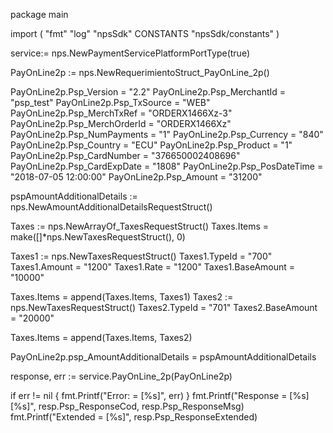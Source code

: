 package main

import (
        "fmt"
        "log"
        "npsSdk"
        CONSTANTS "npsSdk/constants"
)

service:= nps.NewPaymentServicePlatformPortType(true)

PayOnLine2p := nps.NewRequerimientoStruct_PayOnLine_2p()

PayOnLine2p.Psp_Version = "2.2"
PayOnLine2p.Psp_MerchantId = "psp_test"
PayOnLine2p.Psp_TxSource = "WEB"
PayOnLine2p.Psp_MerchTxRef = "ORDERX1466Xz-3"
PayOnLine2p.Psp_MerchOrderId = "ORDERX1466Xz"
PayOnLine2p.Psp_NumPayments = "1"
PayOnLine2p.Psp_Currency = "840"
PayOnLine2p.Psp_Country = "ECU"
PayOnLine2p.Psp_Product = "1"
PayOnLine2p.Psp_CardNumber = "376650002408696"
PayOnLine2p.Psp_CardExpDate = "1808"
PayOnLine2p.Psp_PosDateTime = "2018-07-05 12:00:00"
PayOnLine2p.Psp_Amount = "31200"

pspAmountAdditionalDetails := nps.NewAmountAdditionalDetailsRequestStruct()

Taxes := nps.NewArrayOf_TaxesRequestStruct()
Taxes.Items = make([]*nps.NewTaxesRequestStruct(), 0)

Taxes1 := nps.NewTaxesRequestStruct()
Taxes1.TypeId = "700"
Taxes1.Amount = "1200"
Taxes1.Rate = "1200"
Taxes1.BaseAmount = "10000"

Taxes.Items = append(Taxes.Items, Taxes1)
Taxes2 := nps.NewTaxesRequestStruct()
Taxes2.TypeId = "701"
Taxes2.BaseAmount = "20000"

Taxes.Items = append(Taxes.Items, Taxes2)

PayOnLine2p.psp_AmountAdditionalDetails = pspAmountAdditionalDetails

response, err := service.PayOnLine_2p(PayOnLine2p)

if err != nil {
    fmt.Printf("Error: = [%s]", err)
}
fmt.Printf("Response = [%s] [%s]", resp.Psp_ResponseCod, resp.Psp_ResponseMsg)
fmt.Printf("Extended = [%s]", resp.Psp_ResponseExtended)



